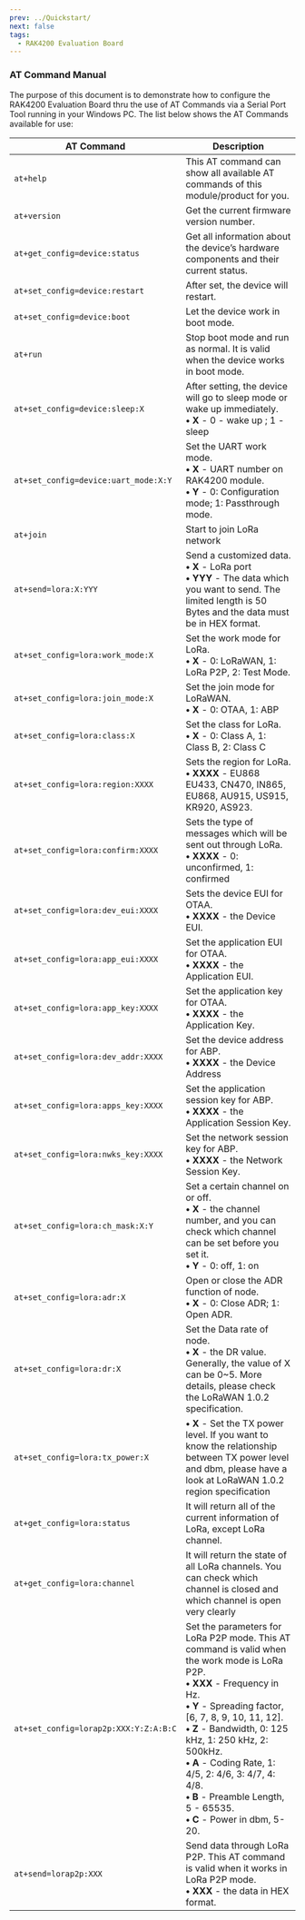 ```yaml
---
prev: ../Quickstart/
next: false
tags:
  - RAK4200 Evaluation Board
---
```




### AT Command Manual

The purpose of this document is to demonstrate how to configure the RAK4200 Evaluation Board thru the use of AT Commands via a Serial Port Tool running in your Windows PC. The list below shows the AT Commands available for use:

|            **AT Command**              | **Description**    |
| -------------------------------------- | ------------------ |
| `at+help`                              | This AT command can show all available AT commands of this module/product for you.    |
| `at+version`                           | Get the current firmware version number.   |
| `at+get_config=device:status`          | Get all information about the device’s hardware components and their current status.    |
| `at+set_config=device:restart`         | After set, the device will restart.    |
| `at+set_config=device:boot`            | Let the device work in boot mode.     |
| `at+run`                               | Stop boot mode and run as normal. It is valid when the device works in boot mode.      |
| `at+set_config=device:sleep:X`         | After setting, the device will go to sleep mode or wake up immediately. <br> **• X** - 0 - wake up ; 1 - sleep  |
| `at+set_config=device:uart_mode:X:Y`   | Set the UART work mode.<br> **• X** - UART number on RAK4200 module. <br>**• Y** - 0: Configuration mode; 1: Passthrough mode.  |
| `at+join`                              | Start to join LoRa network    |
| `at+send=lora:X:YYY`                   | Send a customized data. <br> **• X** - LoRa port <br>**• YYY** - The data which you want to send. The limited length is 50 Bytes and the data must be in HEX format.    |
| `at+set_config=lora:work_mode:X`       | Set the work mode for LoRa. <br>**• X** - 0: LoRaWAN, 1: LoRa P2P, 2: Test Mode.     |
| `at+set_config=lora:join_mode:X`       | Set the join mode for LoRaWAN. <br>**• X** - 0: OTAA, 1: ABP       |
| `at+set_config=lora:class:X`           | Set the class for LoRa. <br>**• X** - 0: Class A, 1: Class B, 2: Class C     |
| `at+set_config=lora:region:XXXX`       | Sets the region for LoRa. <br> **• XXXX** - EU868 EU433, CN470, IN865, EU868, AU915, US915, KR920, AS923.   |
| `at+set_config=lora:confirm:XXXX`      | Sets the type of messages which will be sent out through LoRa. <br> **• XXXX** - 0: unconfirmed, 1: confirmed  |
| `at+set_config=lora:dev_eui:XXXX`      | Sets the device EUI for OTAA. <br>**• XXXX** - the Device EUI.  |
| `at+set_config=lora:app_eui:XXXX`      | Set the application EUI for OTAA. <br>**• XXXX** - the Application EUI.  |
| `at+set_config=lora:app_key:XXXX`      | Set the application key for OTAA. <br>**• XXXX** - the Application Key.   |
| `at+set_config=lora:dev_addr:XXXX`     | Set the device address for ABP. <br>**• XXXX** - the Device Address    |
| `at+set_config=lora:apps_key:XXXX`     | Set the application session key for ABP. <br>**• XXXX** - the Application Session Key. |
| `at+set_config=lora:nwks_key:XXXX`     | Set the network session key for ABP. <br>**• XXXX** - the Network Session Key. |
| `at+set_config=lora:ch_mask:X:Y`       | Set a certain channel on or off. <br>**• X** - the channel number, and you can check which channel can be set before you set it. <br>**• Y** - 0: off, 1: on  |
| `at+set_config=lora:adr:X`             | Open or close the ADR function of node. <br>**• X** - 0: Close ADR; 1: Open ADR.  |
| `at+set_config=lora:dr:X`              | Set the Data rate of node. <br>**• X** - the DR value. Generally, the value of X can be 0~5. More details, please check the LoRaWAN 1.0.2 specification. |
| `at+set_config=lora:tx_power:X`        | **• X** - Set the TX power level. If you want to know the relationship between TX power level and dbm, please have a look at LoRaWAN 1.0.2 region specification   |
| `at+get_config=lora:status`            | It will return all of the current information of LoRa, except LoRa channel. |
| `at+get_config=lora:channel`           | It will return the state of all LoRa channels. You can check which channel is closed and which channel is open very clearly     |
| `at+set_config=lorap2p:XXX:Y:Z:A:B:C`  | Set the parameters for LoRa P2P mode. This AT command is valid when the work mode is LoRa P2P. <br>**• XXX** - Frequency in Hz. <br>**• Y** - Spreading factor, [6, 7, 8, 9, 10, 11, 12]. <br>**• Z** - Bandwidth, 0: 125 kHz, 1: 250 kHz, 2: 500kHz. <br>**• A** - Coding Rate, 1: 4/5, 2: 4/6, 3: 4/7, 4: 4/8. <br>**• B** - Preamble Length, 5 - 65535. <br>**• C** - Power in dbm, 5-20. |
| `at+send=lorap2p:XXX`                  | Send data through LoRa P2P. This AT command is valid when it works in LoRa P2P mode. <br>**• XXX** - the data in HEX format.  |